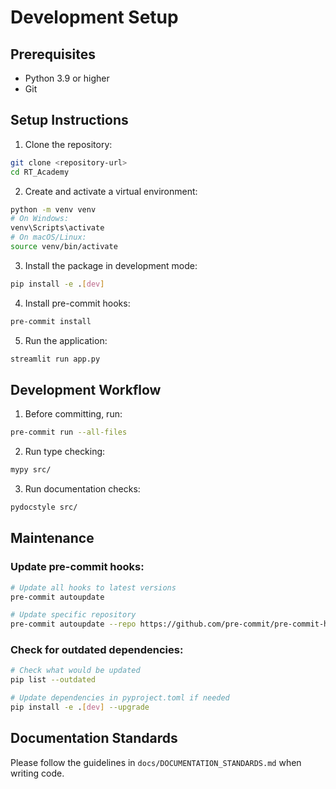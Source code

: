# Development Setup

## Prerequisites
- Python 3.9 or higher
- Git

## Setup Instructions

1. Clone the repository:
```bash
git clone <repository-url>
cd RT_Academy
```

2. Create and activate a virtual environment:
```bash
python -m venv venv
# On Windows:
venv\Scripts\activate
# On macOS/Linux:
source venv/bin/activate
```

3. Install the package in development mode:
```bash
pip install -e .[dev]
```

4. Install pre-commit hooks:
```bash
pre-commit install
```

5. Run the application:
```bash
streamlit run app.py
```

## Development Workflow

1. Before committing, run:
```bash
pre-commit run --all-files
```

2. Run type checking:
```bash
mypy src/
```

3. Run documentation checks:
```bash
pydocstyle src/
```

## Maintenance

### Update pre-commit hooks:
```bash
# Update all hooks to latest versions
pre-commit autoupdate

# Update specific repository
pre-commit autoupdate --repo https://github.com/pre-commit/pre-commit-hooks
```

### Check for outdated dependencies:
```bash
# Check what would be updated
pip list --outdated

# Update dependencies in pyproject.toml if needed
pip install -e .[dev] --upgrade
```

## Documentation Standards

Please follow the guidelines in `docs/DOCUMENTATION_STANDARDS.md` when writing code.
